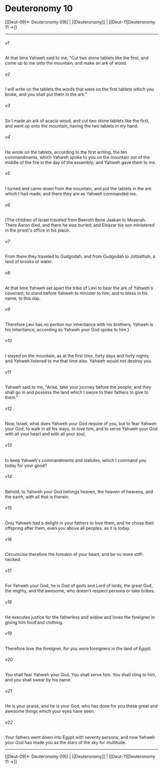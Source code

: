 # Deuteronomy 10

[[Deut-09|← Deuteronomy 09]] | [[Deuteronomy]] | [[Deut-11|Deuteronomy 11 →]]
***



###### v1 
At that time Yahweh said to me, "Cut two stone tablets like the first, and come up to me onto the mountain, and make an ark of wood. 

###### v2 
I will write on the tablets the words that were on the first tablets which you broke, and you shall put them in the ark." 

###### v3 
So I made an ark of acacia wood, and cut two stone tablets like the first, and went up onto the mountain, having the two tablets in my hand. 

###### v4 
He wrote on the tablets, according to the first writing, the ten commandments, which Yahweh spoke to you on the mountain out of the middle of the fire in the day of the assembly; and Yahweh gave them to me. 

###### v5 
I turned and came down from the mountain, and put the tablets in the ark which I had made; and there they are as Yahweh commanded me. 

###### v6 
(The children of Israel traveled from Beeroth Bene Jaakan to Moserah. There Aaron died, and there he was buried; and Eleazar his son ministered in the priest's office in his place. 

###### v7 
From there they traveled to Gudgodah; and from Gudgodah to Jotbathah, a land of brooks of water. 

###### v8 
At that time Yahweh set apart the tribe of Levi to bear the ark of Yahweh's covenant, to stand before Yahweh to minister to him, and to bless in his name, to this day. 

###### v9 
Therefore Levi has no portion nor inheritance with his brothers; Yahweh is his inheritance, according as Yahweh your God spoke to him.) 

###### v10 
I stayed on the mountain, as at the first time, forty days and forty nights; and Yahweh listened to me that time also. Yahweh would not destroy you. 

###### v11 
Yahweh said to me, "Arise, take your journey before the people; and they shall go in and possess the land which I swore to their fathers to give to them." 

###### v12 
Now, Israel, what does Yahweh your God require of you, but to fear Yahweh your God, to walk in all his ways, to love him, and to serve Yahweh your God with all your heart and with all your soul, 

###### v13 
to keep Yahweh's commandments and statutes, which I command you today for your good? 

###### v14 
Behold, to Yahweh your God belongs heaven, the heaven of heavens, and the earth, with all that is therein. 

###### v15 
Only Yahweh had a delight in your fathers to love them, and he chose their offspring after them, even you above all peoples, as it is today. 

###### v16 
Circumcise therefore the foreskin of your heart, and be no more stiff-necked. 

###### v17 
For Yahweh your God, he is God of gods and Lord of lords, the great God, the mighty, and the awesome, who doesn't respect persons or take bribes. 

###### v18 
He executes justice for the fatherless and widow and loves the foreigner in giving him food and clothing. 

###### v19 
Therefore love the foreigner, for you were foreigners in the land of Egypt. 

###### v20 
You shall fear Yahweh your God. You shall serve him. You shall cling to him, and you shall swear by his name. 

###### v21 
He is your praise, and he is your God, who has done for you these great and awesome things which your eyes have seen. 

###### v22 
Your fathers went down into Egypt with seventy persons; and now Yahweh your God has made you as the stars of the sky for multitude.

***
[[Deut-09|← Deuteronomy 09]] | [[Deuteronomy]] | [[Deut-11|Deuteronomy 11 →]]
